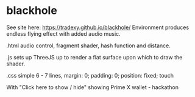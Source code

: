 # blackhole
See site here: https://tradexy.github.io/blackhole/
Environment produces endless flying effect with added audio music.

.html audio control, fragment shader, hash function and distance.

.js sets up ThreeJS up to render a flat surface upon which to draw the shader.

.css simple 6 - 7 lines, margin: 0; padding: 0; position: fixed; touch

With "Click here to show / hide" showing Prime X wallet - hackathon
